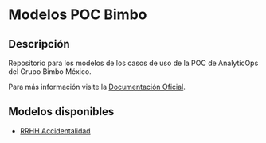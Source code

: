# Modelos POC Bimbo

## Descripción

Repositorio para los modelos de los casos de uso de la POC de AnalyticOps del Grupo Bimbo México.

Para más información visite la [Documentación Oficial](https://docs.tdaoa.com).

## Modelos disponibles

- [RRHH Accidentalidad](./model_definitions/55d524c7-657a-443f-bde5-69f137c207ec)

